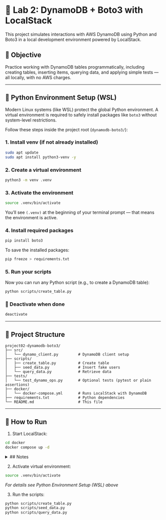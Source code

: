 # 🧪 Lab 2: DynamoDB + Boto3 with LocalStack

This project simulates interactions with AWS DynamoDB using Python and Boto3 in a local development environment powered by LocalStack.

## 🎯 Objective

Practice working with DynamoDB tables programmatically, including creating tables, inserting items, querying data, and applying simple tests — all locally, with no AWS charges.

---

## 🧰 Python Environment Setup (WSL)

Modern Linux systems (like WSL) protect the global Python environment. A virtual environment is required to safely install packages like `boto3` without system-level restrictions.

Follow these steps inside the project root (`dynamodb-boto3/`):

### 1. Install venv (if not already installed)

```bash
sudo apt update
sudo apt install python3-venv -y
````

### 2. Create a virtual environment

```bash
python3 -m venv .venv
```

### 3. Activate the environment

```bash
source .venv/bin/activate
```

You’ll see `(.venv)` at the beginning of your terminal prompt — that means the environment is active.

### 4. Install required packages

```bash
pip install boto3
```

To save the installed packages:

```bash
pip freeze > requirements.txt
```

### 5. Run your scripts

Now you can run any Python script (e.g., to create a DynamoDB table):

```bash
python scripts/create_table.py
```

### 🔄 Deactivate when done

```bash
deactivate
```

---

## 📁 Project Structure

```
project02-dynamodb-boto3/
├── src/
│   └── dynamo_client.py         # DynamoDB client setup
├── scripts/
│   ├── create_table.py          # Create table
│   ├── seed_data.py             # Insert fake users
│   └── query_data.py            # Retrieve data
├── tests/
│   └── test_dynamo_ops.py       # Optional tests (pytest or plain assertions)
├── docker/
│   └── docker-compose.yml       # Runs LocalStack with DynamoDB
├── requirements.txt             # Python dependencies
└── README.md                    # This file
```

---

## 🚀 How to Run

1. Start LocalStack:

```bash
cd docker
docker compose up -d
```

<details>
<summary> ## Notes </summary>

docker-compose uses a YAML file (docker-compose.yml) to define services and environment variables.

This lets you specify exactly which AWS services to start (SERVICES=dynamodb).

You can easily add or remove services without changing the command.

Using -d (detached mode) runs the container in the background, so your terminal is free.
</details>

2. Activate virtual environment:

```bash
source .venv/bin/activate
```

*For details see Python Environment Setup (WSL) above*

3. Run the scripts:

```bash
python scripts/create_table.py
python scripts/seed_data.py
python scripts/query_data.py
```

